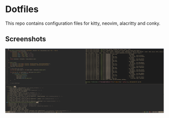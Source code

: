 # Dotfiles

This repo contains configuration files for kitty, neovim, alacritty and conky.

## Screenshots

![Alt text](/images/shot3.png?raw=true "Screenshot 1")
